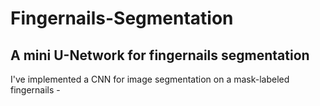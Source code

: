 # Fingernails-Segmentation
## A mini U-Network for fingernails segmentation

I've implemented a CNN for image segmentation on a mask-labeled fingernails - 

